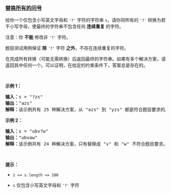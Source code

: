 ### [替换所有的问号](https://leetcode-cn.com/problems/replace-all-s-to-avoid-consecutive-repeating-characters)

<p>给你一个仅包含小写英文字母和 <code>'?'</code> 字符的字符串 <code>s</code>，请你将所有的 <code>'?'</code> 转换为若干小写字母，使最终的字符串不包含任何 <strong>连续重复</strong> 的字符。</p>

<p>注意：你 <strong>不能</strong> 修改非 <code>'?'</code> 字符。</p>

<p>题目测试用例保证 <strong>除</strong> <code>'?'</code> 字符 <strong>之外</strong>，不存在连续重复的字符。</p>

<p>在完成所有转换（可能无需转换）后返回最终的字符串。如果有多个解决方案，请返回其中任何一个。可以证明，在给定的约束条件下，答案总是存在的。</p>

<p>&nbsp;</p>

<p><strong>示例 1：</strong></p>

<pre>
<strong>输入：</strong>s = "?zs"
<strong>输出：</strong>"azs"
<strong>解释：</strong>该示例共有 25 种解决方案，从 "azs" 到 "yzs" 都是符合题目要求的。只有 "z" 是无效的修改，因为字符串 "zzs" 中有连续重复的两个 'z' 。</pre>

<p><strong>示例 2：</strong></p>

<pre>
<strong>输入：</strong>s = "ubv?w"
<strong>输出：</strong>"ubvaw"
<strong>解释：</strong>该示例共有 24 种解决方案，只有替换成 "v" 和 "w" 不符合题目要求。因为 "ubvvw" 和 "ubvww" 都包含连续重复的字符。
</pre>

<p>&nbsp;</p>

<p><strong>提示：</strong></p>

<ul>
	<li>
	<p><code>1 &lt;= s.length&nbsp;&lt;= 100</code></p>
	</li>
	<li>
	<p><code>s</code> 仅包含小写英文字母和 <code>'?'</code> 字符</p>
	</li>
</ul>
